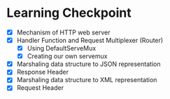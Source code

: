 # Learning Checkpoint
- [x] Mechanism of HTTP web server
- [x] Handler Function and Request Multiplexer (Router)
    - [x] Using DefaultServeMux
    - [x] Creating our own servemux
- [x] Marshaling data structure to JSON representation
- [x] Response Header
- [x] Marshaling data structure to XML representation
- [x] Request Header